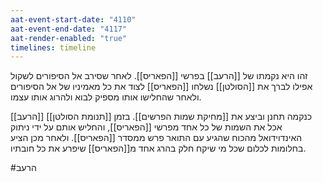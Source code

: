 ```yaml
---
aat-event-start-date: "4110"
aat-event-end-date: "4117"
aat-render-enabled: "true"
timelines: timeline
---
```

זהו היא נקמתו של [[הרעב]] בפרשי [[הפאריס]].
לאחר שסירב אל הסיפורים לשקול אפילו לברך את [[הסולטן]] נשלחו [[הפאריס]] לצוד את כל מאמיניו של אל הסיפורים ולאחר שהחלישו אותו מספיק לבוא ולהרוג אותו עצמו.

כנקמה תחנן וביצע את [[מחיקת שמות הפרשים]]. 
בזמן [[תנומת הסולטן]] [[הרעב]] אכל את השמות של כל אחד מפרשי [[הפאריס]], והחליש אותם על ידי ניתוק האינדוידואל מהכוח שהגיע עם התואר פרש ממסדר [[הפאריס]]. ולאחר מכן הציע בחלומות לכלום שכל מי שיקח חלק בהרג אחד מ[[הפאריס]] שיפרע את כל חובתיו.

#הרעב 